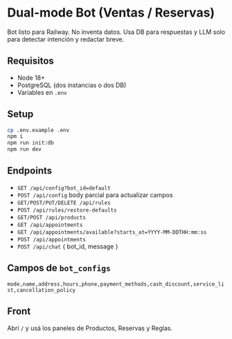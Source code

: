 # Dual-mode Bot (Ventas / Reservas)

Bot listo para Railway. No inventa datos. Usa DB para respuestas y LLM solo para detectar intención y redactar breve.

## Requisitos
- Node 18+
- PostgreSQL (dos instancias o dos DB)
- Variables en `.env`

## Setup
```bash
cp .env.example .env
npm i
npm run init:db
npm run dev
```

## Endpoints
- `GET /api/config?bot_id=default`
- `POST /api/config` body parcial para actualizar campos
- `GET/POST/PUT/DELETE /api/rules`
- `POST /api/rules/restore-defaults`
- `GET/POST /api/products`
- `GET /api/appointments`
- `GET /api/appointments/available?starts_at=YYYY-MM-DDTHH:mm:ss`
- `POST /api/appointments`
- `POST /api/chat` { bot_id, message }

## Campos de `bot_configs`
`mode,name,address,hours,phone,payment_methods,cash_discount,service_list,cancellation_policy`

## Front
Abrí `/` y usá los paneles de Productos, Reservas y Reglas.
